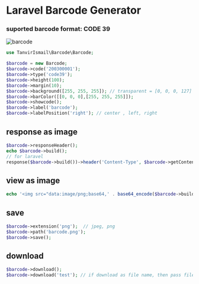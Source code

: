 # Laravel Barcode Generator

### suported barcode format: CODE 39

![barcode](https://user-images.githubusercontent.com/32776445/78915992-a0dda580-7aae-11ea-85b6-dedd83a0bd06.png)

```php
use TanvirIsmail\Barcode\Barcode;

$barcode = new Barcode;
$barcode->code('200300001');
$barcode->type('code39');
$barcode->height(100);
$barcode->margin(10);
$barcode->background([255, 255, 255]); // transparent = [0, 0, 0, 127]
$barcode->barColor([[0, 0, 0],[255, 255, 255]]);
$barcode->showcode();
$barcode->label('barcode');
$barcode->labelPosition('right'); // center , left, right
```
## response as image
```php
$barcode->responseHeader();
echo $barcode->build();
// for laravel
response($barcode->build())->header('Content-Type', $barcode->getContentType());
```

## view as image
```php
echo '<img src="data:image/png;base64,' . base64_encode($barcode->build()) . '">';
```

## save
```php
$barcode->extension('png');  // jpeg, png
$barcode->path('barcode.png');
$barcode->save();
```

## download
```php
$barcode->download(); 
$barcode->download('test'); // if download as file name, then pass file name as a parameter
```
